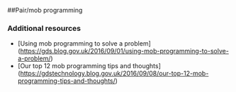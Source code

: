 
##Pair/mob programming


### Additional resources

- [Using mob programming to solve a problem] (https://gds.blog.gov.uk/2016/09/01/using-mob-programming-to-solve-a-problem/)
- [Our top 12 mob programming tips and thoughts] (https://gdstechnology.blog.gov.uk/2016/09/08/our-top-12-mob-programming-tips-and-thoughts/)
